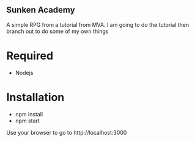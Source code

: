 ## Sunken Academy

A simple RPG from a tutorial from MVA.  I am going to do the tutorial then branch out to do some of my own things

# Required
- Nodejs

# Installation
- npm install
- npm start

Use your browser to go to http://localhost:3000

